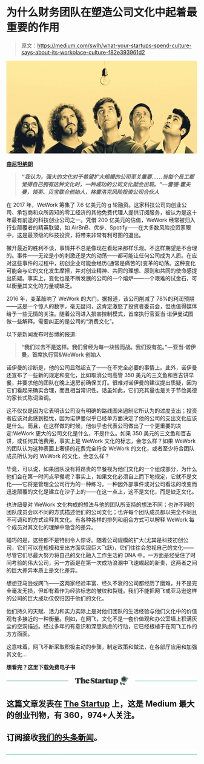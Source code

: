 # 为什么财务团队在塑造公司文化中起着最重要的作用

> 原文：<https://medium.com/swlh/what-your-startups-spend-culture-says-about-its-workplace-culture-f82e393961d2>

![](img/445bbfef014509caaed62102fe82d71a.png)

[**由尼坦纳朗**](https://www.linkedin.com/in/nitant-narang-49446014/)

> ***“我认为，强大的文化对于希望扩大规模的公司至关重要……当每个员工都觉得自己拥有这种文化时，一种成功的公司文化就会出现。”******—雷德·霍夫曼，领英、贝宝联合创始人，格雷洛克风险投资公司合伙人***

在 2017 年，WeWork 筹集了 7.6 亿美元的 g 轮融资。这家科技公司向创业公司、承包商和众所周知的零工经济的其他免费代理人提供订阅服务，被认为是这十年最有前途的科技创业公司之一。凭借 200 亿美元的估值，WeWork 经常被归入行业颠覆者的精英联盟，如 AirBnB、优步、Spotify——在大多数风险投资家眼中，这是最顶级的科技投资，将带来非常有利可图的退出。

撇开最近的胜利不谈，事情并不总是像现在看起来那样乐观。不这样期望是不合理的。事件——无论是小的刺激还是大的动荡——都可能让任何公司成为人质。在应对这些事件的过程中，初创企业可能会经历(通常是痛苦的)变革的动荡。这种变化可能会与它的文化发生摩擦，并对创业精神、共同的理想、原则和共同的使命感提出质疑。事实上，变化也是不断发展的公司的一个熔炉——一个艰难的试金石，可以衡量其文化的力量或缺乏。

2016 年，变革敲响了 WeWork 的大门。据报道，该公司削减了 78%的利润预期——这是一个惊人的数字，毫无疑问，这肯定激怒了投资者委员会，但也值得媒体给予一些无情的关注。随着公司进入损害控制模式，首席执行官亚当·诺伊曼试图做一些解释。需要纠正的是公司的“消费文化”。

以下是新闻发布时彭博的报道:

> **“我们过去不是这样。我们曾经为每一块钱而战。我们没有花。”—亚当·诺伊曼，首席执行官&WeWork 创始人**

诺伊曼的诊断是，他的公司显然超支了——在不完全必要的事情上。此外，诺伊曼还宣布了一些新的规定和变化，比如取消公司高管 350 美元的三文鱼和百吉饼早餐，并要求他的团队在晚上退房前确保关灯。很难对诺伊曼的建议提出质疑，因为它们看起来确实合理，而且相当常识性。话虽如此，它们充其量也是关于节俭美德的家长式陈词滥调。

这不仅仅是因为它表明该公司没有明确的路线图来遏制它所认为的过度支出；投资者应该对此感到担忧，因为诺伊曼似乎已经单方面决定了他的公司的支出文化应该是什么。而且，在这样做的时候，他似乎也代表公司做出了一个更重要的决定:WeWork 更大的公司文化是什么，不是什么。如果 350 美元的三文鱼和百吉饼，或任何其他费用，事实上是 WeWork 文化的标志，会怎么样？如果 WeWork 的团队认为这种表面上奢侈的花费完全符合 WeWork 的文化，或者至少符合团队成员所认为的 WeWork 的文化，会怎么样？

毕竟，可以说，如果团队没有将昂贵的早餐视为他们文化的一个组成部分，为什么他们会在第一时间点早餐呢？事实上，如果文化必须自上而下地规定，它就不是文化——它将是管理全公司行为的一种练习。一种因外部事件或对公司看法的改变而迅速颠覆的文化是建立在沙子上的——在这一点上，这不是文化，而是缺乏文化。

也许纽曼对 WeWork 文化构成的想法与他的团队所支持的想法不同；也许不同的团队成员会以不同的方式描述他们的公司文化；也许每个团队成员都以完全不同且不可调和的方式诠释其文化。有各种各样的排列和组合方式可以解释 WeWork 每个成员对其文化的理解中隐含的差异。

碰巧的是，这些都不是特别令人惊讶。随着公司规模的扩大(尤其是科技初创公司，它们可以在规模和支出方面实现巨大飞跃)，它们往往会忽视自己的文化——尽管它们尽最大努力将自己的文化融入工作生活的 DNA 中。一方面是经受住了时间考验的伟大公司，另一方面是在第一次成功浪潮中飞速崛起的新贵，这两者之间的巨大差异本质上是文化差异。

想想亚马逊或网飞——这两家经验丰富、经久不衰的公司都经历了磨难，并不是完全毫发无损，但却有着作为经验标志的皱纹和裂缝。我们不能把网飞或亚马逊这样的公司的巨大成功仅仅归因于他们的文化。

他们持久的天赋、活力和实力实际上是对他们团队的生活经验与他们文化中的价值观有多接近的一种衡量。例如，在网飞，文化不是一套价值观和办公室墙上积满灰尘的空洞描述。经过多年的有意识和深思熟虑的行动，它已经根植于在网飞工作的方方面面。

这意味着，网飞不断采取积极主动的步骤，制定政策和做法，在各部厅应用和加强其文化…

**想看完？这里下载免费电子书**[](https://start.procurify.com/spendculturebook/?utm_campaign=Book%20Paid%20LinkedIn%20Campaign&utm_source=linkedin&utm_medium=Other)

**[![](img/308a8d84fb9b2fab43d66c117fcc4bb4.png)](https://medium.com/swlh)**

## **这篇文章发表在 [The Startup](https://medium.com/swlh) 上，这是 Medium 最大的创业刊物，有 360，974+人关注。**

## **订阅接收[我们的头条新闻](http://growthsupply.com/the-startup-newsletter/)。**

**[![](img/b0164736ea17a63403e660de5dedf91a.png)](https://medium.com/swlh)**